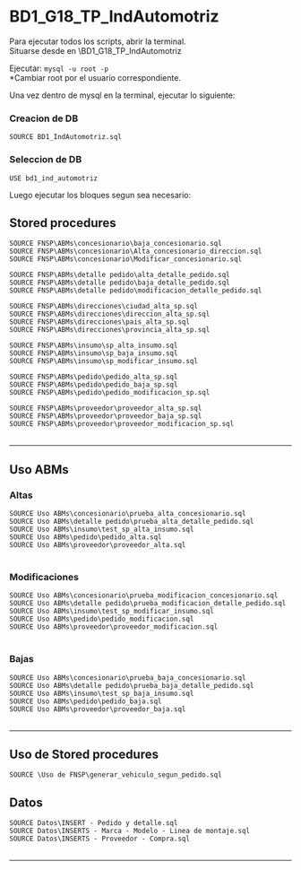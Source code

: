 # BD1_G18_TP_IndAutomotriz

Para ejecutar todos los scripts, abrir la terminal.  
Situarse desde en  \BD1_G18_TP_IndAutomotriz  

Ejecutar: `mysql -u root -p`  
*Cambiar root por el usuario correspondiente.

Una vez dentro de mysql en la terminal, ejecutar lo siguiente:

### Creacion de DB

`SOURCE BD1_IndAutomotriz.sql`  

### Seleccion de DB
`USE bd1_ind_automotriz`  

Luego ejecutar los bloques segun sea necesario:

## Stored procedures
`SOURCE FNSP\ABMs\concesionario\baja_concesionario.sql`  
`SOURCE FNSP\ABMs\concesionario\Alta_concesionario_direccion.sql`  
`SOURCE FNSP\ABMs\concesionario\Modificar_concesionario.sql`  

`SOURCE FNSP\ABMs\detalle pedido\alta_detalle_pedido.sql`  
`SOURCE FNSP\ABMs\detalle pedido\baja_detalle_pedido.sql`  
`SOURCE FNSP\ABMs\detalle pedido\modificacion_detalle_pedido.sql`  

`SOURCE FNSP\ABMs\direcciones\ciudad_alta_sp.sql`  
`SOURCE FNSP\ABMs\direcciones\direccion_alta_sp.sql`  
`SOURCE FNSP\ABMs\direcciones\pais_alta_sp.sql`  
`SOURCE FNSP\ABMs\direcciones\provincia_alta_sp.sql`  

`SOURCE FNSP\ABMs\insumo\sp_alta_insumo.sql`  
`SOURCE FNSP\ABMs\insumo\sp_baja_insumo.sql`  
`SOURCE FNSP\ABMs\insumo\sp_modificar_insumo.sql`  

`SOURCE FNSP\ABMs\pedido\pedido_alta_sp.sql`  
`SOURCE FNSP\ABMs\pedido\pedido_baja_sp.sql`  
`SOURCE FNSP\ABMs\pedido\pedido_modificacion_sp.sql`  

`SOURCE FNSP\ABMs\proveedor\proveedor_alta_sp.sql`  
`SOURCE FNSP\ABMs\proveedor\proveedor_baja_sp.sql`  
`SOURCE FNSP\ABMs\proveedor\proveedor_modificacion_sp.sql`  
<br>

---

## Uso ABMs
### Altas
`SOURCE Uso ABMs\concesionario\prueba_alta_concesionario.sql`  
`SOURCE Uso ABMs\detalle pedido\prueba_alta_detalle_pedido.sql`  
`SOURCE Uso ABMs\insumo\test_sp_alta_insumo.sql`  
`SOURCE Uso ABMs\pedido\pedido_alta.sql`  
`SOURCE Uso ABMs\proveedor\proveedor_alta.sql`  
<br>

### Modificaciones

`SOURCE Uso ABMs\concesionario\prueba_modificacion_concesionario.sql`  
`SOURCE Uso ABMs\detalle pedido\prueba_modificacion_detalle_pedido.sql`  
`SOURCE Uso ABMs\insumo\test_sp_modificar_insumo.sql`  
`SOURCE Uso ABMs\pedido\pedido_modificacion.sql`  
`SOURCE Uso ABMs\proveedor\proveedor_modificacion.sql`  
<br>

### Bajas
`SOURCE Uso ABMs\concesionario\prueba_baja_concesionario.sql`  
`SOURCE Uso ABMs\detalle pedido\prueba_baja_detalle_pedido.sql`  
`SOURCE Uso ABMs\insumo\test_sp_baja_insumo.sql`  
`SOURCE Uso ABMs\pedido\pedido_baja.sql`  
`SOURCE Uso ABMs\proveedor\proveedor_baja.sql`  
<br>

---

## Uso de Stored procedures
`SOURCE \Uso de FNSP\generar_vehiculo_segun_pedido.sql`  

## Datos
`SOURCE Datos\INSERT - Pedido y detalle.sql`  
`SOURCE Datos\INSERTS - Marca - Modelo - Linea de montaje.sql`  
`SOURCE Datos\INSERTS - Proveedor - Compra.sql`  
<br>

---